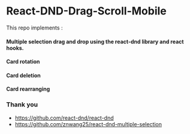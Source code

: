 # React-DND-Drag-Scroll-Mobile

This repo implements :  
#### Multiple selection drag and drop using the react-dnd library and react hooks.
#### Card rotation
#### Card deletion
#### Card rearranging 

### Thank you
- https://github.com/react-dnd/react-dnd
- https://github.com/znwang25/react-dnd-multiple-selection


